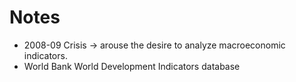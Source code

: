 # Notes

* 2008-09 Crisis -> arouse the desire to analyze macroeconomic indicators.
* World Bank World Development Indicators database